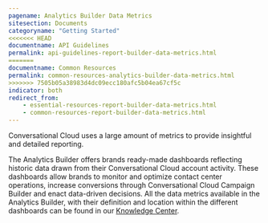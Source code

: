 ```yaml
---
pagename: Analytics Builder Data Metrics
sitesection: Documents
categoryname: "Getting Started"
<<<<<<< HEAD
documentname: API Guidelines
permalink: api-guidelines-report-builder-data-metrics.html
=======
documentname: Common Resources
permalink: common-resources-analytics-builder-data-metrics.html
>>>>>>> 7505b05a38983d4dc09ecc180afc5b04ea67cf5c
indicator: both
redirect_from:
    - essential-resources-report-builder-data-metrics.html
    - common-resources-report-builder-data-metrics.html
---
```


Conversational Cloud uses a large amount of metrics to provide insightful and detailed reporting.

The Analytics Builder offers brands ready-made dashboards reflecting historic data drawn from their Conversational Cloud account activity. These dashboards allow brands to monitor and optimize contact center operations, increase conversions through Conversational Cloud Campaign Builder and enact data-driven decisions. All the data metrics available in the Analytics Builder, with their definition and location within the different dashboards can be found in our [Knowledge Center](https://knowledge.liveperson.com/data-reporting-reporting-metrics.html).
